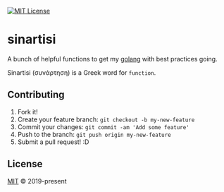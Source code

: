 [![MIT License][shield]][license]

# sinartisi

A bunch of helpful functions to get my [golang](https://golang.org/) with best
practices going.

Sinartisi (συνάρτηση) is a Greek word for `function`.

## Contributing

1. Fork it!
2. Create your feature branch: `git checkout -b my-new-feature`
3. Commit your changes: `git commit -am 'Add some feature'`
4. Push to the branch: `git push origin my-new-feature`
5. Submit a pull request! :D

## License

[MIT][license] &copy; 2019-present

[license]: https://github.com/john-d-pelingo/sinartisi/blob/master/LICENSE
[shield]: https://img.shields.io/github/license/mashape/apistatus.svg
